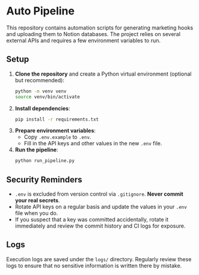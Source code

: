 # Auto Pipeline

This repository contains automation scripts for generating marketing hooks and uploading them to Notion databases. The project relies on several external APIs and requires a few environment variables to run.

## Setup

1. **Clone the repository** and create a Python virtual environment (optional but recommended):
   ```bash
   python -m venv venv
   source venv/bin/activate
   ```
2. **Install dependencies**:
   ```bash
   pip install -r requirements.txt
   ```
3. **Prepare environment variables**:
   - Copy `.env.example` to `.env`.
   - Fill in the API keys and other values in the new `.env` file.
4. **Run the pipeline**:
   ```bash
   python run_pipeline.py
   ```

## Security Reminders

- `.env` is excluded from version control via `.gitignore`. **Never commit your real secrets**.
- Rotate API keys on a regular basis and update the values in your `.env` file when you do.
- If you suspect that a key was committed accidentally, rotate it immediately and review the commit history and CI logs for exposure.

## Logs

Execution logs are saved under the `logs/` directory. Regularly review these logs to ensure that no sensitive information is written there by mistake.

